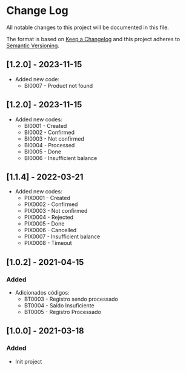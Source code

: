 # Change Log

All notable changes to this project will be documented in this file.

The format is based on [Keep a Changelog](http://keepachangelog.com/)
and this project adheres to [Semantic Versioning](http://semver.org/).

## [1.2.0] - 2023-11-15

- Added new code:
  - BI0007 - Product not found

## [1.2.0] - 2023-11-15

- Added new codes:
  - BI0001 - Created
  - BI0002 - Confirmed
  - BI0003 - Not confirmed
  - BI0004 - Processed
  - BI0005 - Done
  - BI0006 - Insufficient balance

## [1.1.4] - 2022-03-21

- Added new codes:
  - PIX0001 - Created
  - PIX0002 - Confirmed
  - PIX0003 - Not confirmed
  - PIX0004 - Rejected
  - PIX0005 - Done
  - PIX0006 - Cancelled
  - PIX0007 - Insufficient balance
  - PIX0008 - Timeout

## [1.0.2] - 2021-04-15

### Added

- Adicionados códigos:
  - BT0003 - Registro sendo processado
  - BT0004 - Saldo Insuficiente
  - BT0005 - Registro Processado

## [1.0.0] - 2021-03-18

### Added

- Init project
